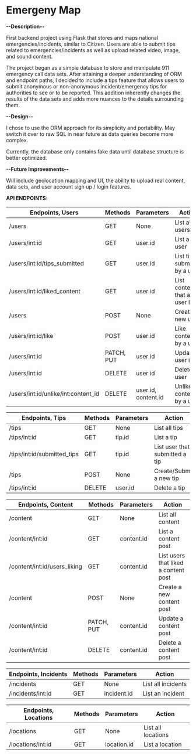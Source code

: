 # **Emergeny Map**

**--Description--**

First backend project using Flask that stores and maps national emergencies/incidents, similar to Citizen. Users are able to submit tips related to emergencies/incidents as well as upload related video, image, and sound content.

The project began as a simple database to store and manipulate 911 emergency call data sets. After attaining a deeper understanding of ORM and endpoint paths, I decided to include a tips feature that allows users to submit anonymous or non-anonymous incident/emergency tips for authorities to see or to be reported. This addition inherently changes the results of the data sets and adds more nuances to the details surrounding them.

**--Design--**

I chose to use the ORM approach for its simplicity and portability. May switch it over to raw SQL in near future as data queries become more complex.

Currently, the database only contains fake data until database structure is better optimized.

**--Future Improvements--**

Will include geolocation mapping and UI, the ability to upload real content, data sets, and user account sign up / login features.

**API ENDPOINTS:**

| Endpoints, Users                    | Methods    | Parameters          | Action                         |
| ----------------------------------- | ---------- | ------------------- | ------------------------------ |
| /users                              | GET        | None                | List all users                 |
| /users/int:id                       | GET        | user.id             | List a user                    |
| /users/int:id/tips_submitted        | GET        | user.id             | List tips submitted by a user  |
| /users/int:id/liked_content         | GET        | user.id             | List content that a user liked |
| /users                              | POST       | None                | Creates a new user             |
| /users/int:id/like                  | POST       | user.id             | Like content by a user         |
| /users/int:id                       | PATCH, PUT | user.id             | Update user info               |
| /users/int:id                       | DELETE     | user.id             | Delete a user                  |
| /users/int:id/unlike/int:content_id | DELETE     | user.id, content.id | Unlike content by a user       |

| Endpoints, Tips             | Methods | Parameters | Action                         |
| --------------------------- | ------- | ---------- | ------------------------------ |
| /tips                       | GET     | None       | List all tips                  |
| /tips/int:id                | GET     | tip.id     | List a tip                     |
| /tips/int:id/submitted_tips | GET     | tip.id     | List user that submitted a tip |
| /tips                       | POST    | None       | Create/Submit a new tip        |
| /tips/int:id                | DELETE  | user.id    | Delete a tip                   |

| Endpoints, Content           | Methods    | Parameters | Action                               |
| ---------------------------- | ---------- | ---------- | ------------------------------------ |
| /content                     | GET        | None       | List all content                     |
| /content/int:id              | GET        | content.id | List a content post                  |
| /content/int:id/users_liking | GET        | content.id | List users that liked a content post |
| /content                     | POST       | None       | Create a new content post            |
| /content/int:id              | PATCH, PUT | content.id | Update a content post                |
| /content/int:id              | DELETE     | content.id | Delete a content post                |

| Endpoints, Incidents | Methods | Parameters  | Action             |
| -------------------- | ------- | ----------- | ------------------ |
| /incidents           | GET     | None        | List all incidents |
| /incidents/int:id    | GET     | incident.id | List an incident   |

| Endpoints, Locations | Methods | Parameters  | Action             |
| -------------------- | ------- | ----------- | ------------------ |
| /locations           | GET     | None        | List all locations |
| /locations/int:id    | GET     | location.id | List a location    |

